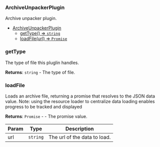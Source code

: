 <a name="ArchiveUnpackerPlugin"></a>

### ArchiveUnpackerPlugin
Archive unpacker plugin.



* [ArchiveUnpackerPlugin](#ArchiveUnpackerPlugin)
    * [getType() ⇒ <code>string</code>](#getType)
    * [loadFile(url) ⇒ <code>Promise</code>](#loadFile)

<a name="ArchiveUnpackerPlugin+getType"></a>

### getType
The type of file this pluglin handles.


**Returns**: <code>string</code> - The type of file.  
<a name="ArchiveUnpackerPlugin+loadFile"></a>

### loadFile
Loads an archive file, returning a promise that resolves to the JSON data value.
Note: using the resource loader to centralize data loading enables progress to be tracked and displayed


**Returns**: <code>Promise</code> - - The promise value.  

| Param | Type | Description |
| --- | --- | --- |
| url | <code>string</code> | The url of the data to load. |

